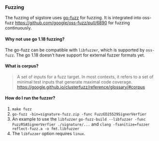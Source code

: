 ### Fuzzing 

The fuzzing of sigstore uses [go-fuzz](https://github.com/dvyukov/go-fuzz) for fuzzing. 
It is integrated into oss-fuzz https://github.com/google/oss-fuzz/pull/6890 for fuzzing continuously. 

#### Why not use go 1.18 fuzzing?
The go-fuzz can be compatible with `libfuzzer`, which is supported by `oss-fuzz`. 
The go 1.18 doesn't have support for external fuzzer formats yet.

#### What is corpus?
>A set of inputs for a fuzz target. In most contexts, it refers to a set of minimal test inputs that generate maximal code coverage.
https://google.github.io/clusterfuzz/reference/glossary/#corpus

#### How do I run the fuzzer?
1. `make fuzz`
2. `go-fuzz -bin=signature-fuzz.zip -func FuzzED25529SignerVerfier`
3.  An example to use the `libfuzzer` `go-fuzz-build --libfuzzer -func FuzzRSASignerVerfier ./signature/...` 
and `clang -fsanitize=fuzzer reflect-fuzz.a -o fmt.libfuzzer`
4.  The `libfuzzer` option requires `linux`.

